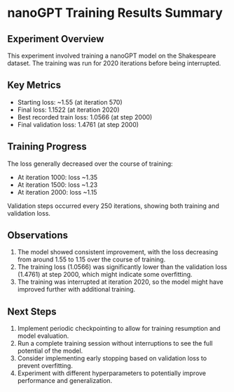 # nanoGPT Training Results Summary

## Experiment Overview
This experiment involved training a nanoGPT model on the Shakespeare dataset. The training was run for 2020 iterations before being interrupted.

## Key Metrics
- Starting loss: ~1.55 (at iteration 570)
- Final loss: 1.1522 (at iteration 2020)
- Best recorded train loss: 1.0566 (at step 2000)
- Final validation loss: 1.4761 (at step 2000)

## Training Progress
The loss generally decreased over the course of training:
- At iteration 1000: loss ~1.35
- At iteration 1500: loss ~1.23
- At iteration 2000: loss ~1.15

Validation steps occurred every 250 iterations, showing both training and validation loss.

## Observations
1. The model showed consistent improvement, with the loss decreasing from around 1.55 to 1.15 over the course of training.
2. The training loss (1.0566) was significantly lower than the validation loss (1.4761) at step 2000, which might indicate some overfitting.
3. The training was interrupted at iteration 2020, so the model might have improved further with additional training.


## Next Steps
1. Implement periodic checkpointing to allow for training resumption and model evaluation.
2. Run a complete training session without interruptions to see the full potential of the model.
3. Consider implementing early stopping based on validation loss to prevent overfitting.
4. Experiment with different hyperparameters to potentially improve performance and generalization.